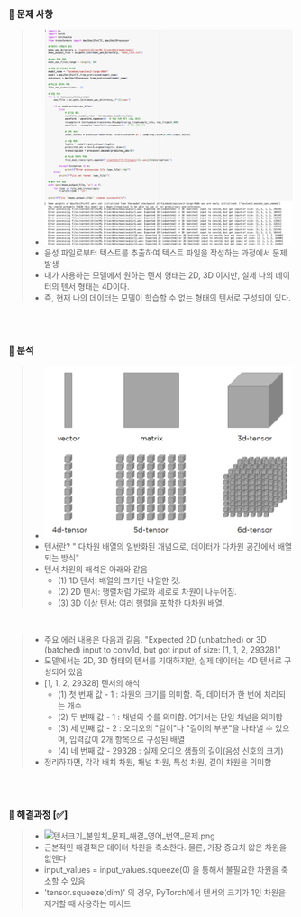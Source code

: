 ### 📌 문제 사항

> - ![img.png](img.png)
> - 음성 파일로부터 텍스트를 추출하여 텍스트 파일을 작성하는 과정에서 문제 발생
> - 내가 사용하는 모델에서 원하는 텐서 형태는 2D, 3D 이지만, 실제 나의 데이터의 텐서 형태는 4D이다.
> - 즉, 현재 나의 데이터는 모델이 학습할 수 없는 형태의 텐서로 구성되어 있다.


<br>
<br>

### 🔎 분석

> - ![데이터표현.png](../images/%EB%8D%B0%EC%9D%B4%ED%84%B0%ED%91%9C%ED%98%84.png)
> - 텐서란? " 다차원 배열의 일반화된 개념으로, 데이터가 다차원 공간에서 배열되는 방식"
> - 텐서 차원의 해석은 아래와 같음
>   - (1) 1D 텐서: 배열의 크기만 나열한 것.
>   - (2) 2D 텐서: 행렬처럼 가로와 세로로 차원이 나누어짐.
>   - (3) 3D 이상 텐서: 여러 행렬을 포함한 다차원 배열.

<br>

> - 주요 에러 내용은 다음과 같음. "Expected 2D (unbatched) or 3D (batched) input to conv1d, but got input of size: [1, 1, 2, 29328]"
> - 모델에서는 2D, 3D 형태의 텐서를 기대하지만, 실제 데이터는 4D 텐서로 구성되어 있음
> - [1, 1, 2, 29328] 텐서의 해석
>   - (1) 첫 번째 값 - 1 : 차원의 크기를 의미함. 즉, 데이터가 한 번에 처리되는 개수
>   - (2) 두 번째 값 - 1 : 채널의 수를 의미함. 여기서는 단일 채널을 의미함
>   - (3) 세 번째 값 - 2 : 오디오의 "길이"나 "길이의 부분"을 나타낼 수 있으며, 입력값이 2개 항목으로 구성된 배열
>   - (4) 네 번째 값 - 29328 : 실제 오디오 샘플의 길이(음성 신호의 크기)
> - 정리하자면, 각각 배치 차원, 채널 차원, 특성 차원, 길이 차원을 의미함 

<br>
<br>

### 🤔 해결과정 [✅]

> - ![텐서크기_불일치_문제_해결_영어_번역_문제.png](../images/%E1%84%90%E1%85%A6%E1%86%AB%E1%84%89%E1%85%A5%E1%84%8F%E1%85%B3%E1%84%80%E1%85%B5_%E1%84%87%E1%85%AE%E1%86%AF%E1%84%8B%E1%85%B5%E1%86%AF%E1%84%8E%E1%85%B5_%E1%84%86%E1%85%AE%E1%86%AB%E1%84%8C%E1%85%A6_%E1%84%92%E1%85%A2%E1%84%80%E1%85%A7%E1%86%AF_%E1%84%8B%E1%85%A7%E1%86%BC%E1%84%8B%E1%85%A5_%E1%84%87%E1%85%A5%E1%86%AB%E1%84%8B%E1%85%A7%E1%86%A8_%E1%84%86%E1%85%AE%E1%86%AB%E1%84%8C%E1%85%A6.png)
> - 근본적인 해결책은 데이터 차원을 축소한다. 물론, 가장 중요치 않은 차원을 없앤다
> - input_values = input_values.squeeze(0) 을 통해서 불필요한 차원을 축소할 수 있음
> - 'tensor.squeeze(dim)' 의 경우,  PyTorch에서 텐서의 크기가 1인 차원을 제거할 때 사용하는 메서드 


